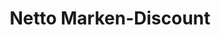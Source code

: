---
title: "Netto Marken-Discount"
url: /magdeburg/netto-marken-discount-ziolkowskistrasse/
shop: Supermarkt
---